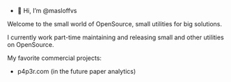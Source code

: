 - 👋 Hi, I’m @masloffvs

Welcome to the small world of OpenSource, small utilities for big solutions.

I currently work part-time maintaining and releasing small and other utilities on OpenSource.

My favorite commercial projects:

- p4p3r.com (in the future paper analytics)
